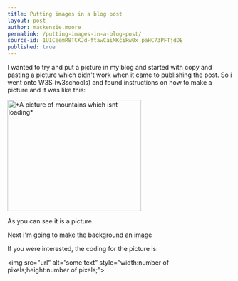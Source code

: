 ```yaml
---
title: Putting images in a blog post
layout: post
author: mackenzie.moore
permalink: /putting-images-in-a-blog-post/
source-id: 1UICeemR8TCKJd-ftawCaiMKciRw0x_paHC73PFTjdDE
published: true
---
```

I wanted to try and put a picture in my blog and started with copy and pasting a picture which didn't work when it came to publishing the post. So i went onto W3S (w3schools) and found instructions on how to make a picture and it was like this: 

<img src="https://upload.wikimedia.org/wikipedia/commons/c/c5/Moraine_Lake_17092005.jpg" alt="*A picture of mountains which isnt loading*" style="width:300;height:250;">

As you can see it is a picture.

Next i'm going to make the background an image

If you were interested, the coding for the picture is:

<img src="url” alt=”some text” style=”width:number of pixels;height:number of pixels;”>

